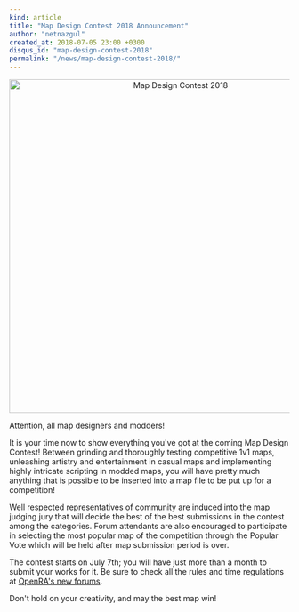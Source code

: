 ```yaml
---
kind: article
title: "Map Design Contest 2018 Announcement"
author: "netnazgul"
created_at: 2018-07-05 23:00 +0300
disqus_id: "map-design-contest-2018"
permalink: "/news/map-design-contest-2018/"
---
```


<div style="text-align:center" markdown="1">
<img src="{{ '/images/news/20180703-mdc2018.webp' | relative_url }}" width="600" alt="Map Design Contest 2018">
</div>

Attention, all map designers and modders! 

It is your time now to show everything you've got at the coming Map Design Contest! Between grinding and thoroughly testing competitive 1v1 maps, unleashing artistry and entertainment in casual maps and implementing highly intricate scripting in modded maps, you will have pretty much anything that is possible to be inserted into a map file to be put up for a competition!

Well respected representatives of community are induced into the map judging jury that will decide the best of the best submissions in the contest among the categories. Forum attendants are also encouraged to participate in selecting the most popular map of the competition through the Popular Vote which will be held after map submission period is over.

The contest starts on July 7th; you will have just more than a month to submit your works for it. Be sure to check all the rules and time regulations at [OpenRA's new forums](https://forum.openra.net/viewtopic.php?f=83&t=20573).

Don't hold on your creativity, and may the best map win!
